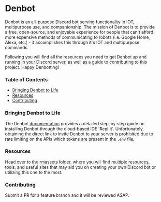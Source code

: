 # Denbot
Denbot is an all-purpose Discord bot serving functionality in IOT, multipurpose use, and companionship. The mission of Denbot is to provide a free, open-source, and enjoyable experience for people that can't afford more expensive methods of communicating to robots (i.e. Google Home, Alexa, etc.) - it accomplishes this through it's IOT and multipurpose commands.

Following you will find all the resources you need to get Denbot up and running in your Discord server, as well as a guide to contributing to this project. Happy Denbotting!

### Table of Contents
- [Bringing Denbot to Life](#bringing-denbot-to-life)
- [Resources](#resources)
- [Contributing](#contributing)

### Bringing Denbot to Life
The Denbot [documentation](https://github.com/drv-rajesh/Denbot/wiki) provides a detailed step-by-step guide on installing Denbot through the cloud-based IDE 'Repl.it'. Unfortunately, obtaining the direct link to invite Denbot to your server is prohibited due to rate limiting on the APIs which tokens are present in the `.env` file.

### Resources
Head over to the [rmassets](/rmassets) folder, where you will find multiple resources, tools, and useful sites that may aid you on creating your own Discord bot or utilizing this one to the most.

### Contributing
Submit a PR for a feature branch and it will be reviewed ASAP.
